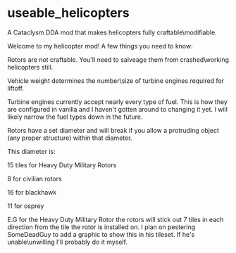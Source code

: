 # useable_helicopters
A Cataclysm DDA mod that makes helicopters fully craftable\modifiable.

Welcome to my helicopter mod! A few things you need to know:

Rotors are not craftable. You'll need to salveage them from crashed\working helicopters still.

Vehicle weight determines the number\size of turbine engines required for liftoff.

Turbine engines currently accept nearly every type of fuel. This is how they are configured in vanilla and I haven't gotten around to changing it yet.
I will likely narrow the fuel types down in the future.

Rotors have a set diameter and will break if you allow a protruding object (any proper structure) within that diameter.

This diameter is:

15 tiles for Heavy Duty Military Rotors

8 for civilian rotors

16 for blackhawk

11 for osprey

E.G for the Heavy Duty Military Rotor the rotors will stick out 7 tiles in each direction from the tile the rotor is installed on.
I plan on pestering SomeDeadGuy to add a graphic to show this in his tileset. If he's unable\unwilling I'll probably do it myself.
